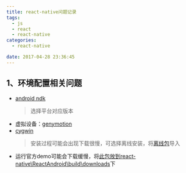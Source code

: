 ```yaml
---
title: react-native问题记录
tags:
  - js
  - react
  - react-native
categories:
  - react-native

date: 2017-04-28 23:36:45
---
```


## 1、环境配置相关问题

+ [android ndk](https://facebook.github.io/react-native/docs/android-building-from-source.html)
	> 选择平台对应版本
+ 虚拟设备：[genymotion](http://pan.baidu.com/s/1geNQZ5p)
+ [cygwin](http://pan.baidu.com/s/1jHNKSa6)
	> 安装过程可能会出现下载很慢，可选择离线安装，将[离线包](http://pan.baidu.com/s/1mhF9oQ8)导入
+ 运行官方demo可能会下载缓慢，将[此包放到react-native\ReactAndroid\build\downloads](http://pan.baidu.com/s/1bLtrci)下